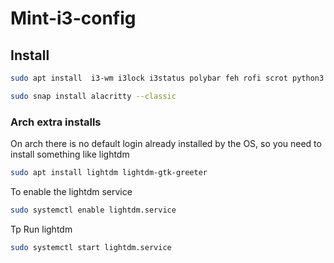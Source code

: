 # Mint-i3-config

## Install 
```bash
sudo apt install  i3-wm i3lock i3status polybar feh rofi scrot python3 python3-pip
```
```bash
sudo snap install alacritty --classic
```
### Arch extra installs
On arch there is no default login already installed by the OS, so you need to install something like lightdm

```bash
sudo apt install lightdm lightdm-gtk-greeter
```
To enable the lightdm service

```bash
sudo systemctl enable lightdm.service
```
Tp Run lightdm

```bash
sudo systemctl start lightdm.service
```

